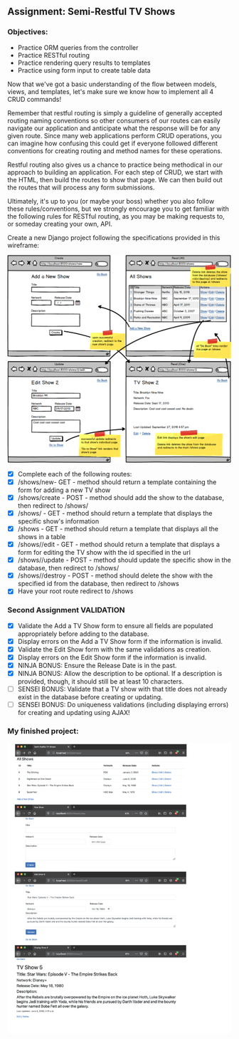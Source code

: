 ## Assignment: Semi-Restful TV Shows

### Objectives:

- Practice ORM queries from the controller
- Practice RESTful routing
- Practice rendering query results to templates
- Practice using form input to create table data

Now that we've got a basic understanding of the flow between models, views, and templates, let's make sure we know how to implement all 4 CRUD commands!

Remember that restful routing is simply a guideline of generally accepted routing naming conventions so other consumers of our routes can easily navigate our application and anticipate what the response will be for any given route. Since many web applications perform CRUD operations, you can imagine how confusing this could get if everyone followed different conventions for creating routing and method names for these operations.

Restful routing also gives us a chance to practice being methodical in our approach to building an application. For each step of CRUD, we start with the HTML, then build the routes to show that page. We can then build out the routes that will process any form submissions.

Ultimately, it's up to you (or maybe your boss) whether you also follow these rules/conventions, but we strongly encourage you to get familiar with the following rules for RESTful routing, as you may be making requests to, or someday creating your own, API.

Create a new Django project following the specifications provided in this wireframe:

![Assignment Sketch1](crud_tvshows_django.png)

- [x] Complete each of the following routes:
- [x] /shows/new- GET - method should return a template containing the form for adding a new TV show
- [x] /shows/create - POST - method should add the show to the database, then redirect to /shows/<id>
- [x] /shows/<id> - GET - method should return a template that displays the specific show's information
- [x] /shows - GET - method should return a template that displays all the shows in a table
- [x] /shows/<id>/edit - GET - method should return a template that displays a form for editing the TV show with the id specified in the url
- [x] /shows/<id>/update - POST - method should update the specific show in the database, then redirect to /shows/<id>
- [x] /shows/<id>/destroy - POST - method should delete the show with the specified id from the database, then redirect to /shows
- [x] Have your root route redirect to /shows

### Second Assignment VALIDATION

- [x] Validate the Add a TV Show form to ensure all fields are populated appropriately before adding to the database.
- [x] Display errors on the Add a TV Show form if the information is invalid.
- [x] Validate the Edit Show form with the same validations as creation.
- [x] Display errors on the Edit Show form if the information is invalid.
- [x] NINJA BONUS: Ensure the Release Date is in the past.
- [x] NINJA BONUS: Allow the description to be optional. If a description is provided, though, it should still be at least 10 characters.
- [ ] SENSEI BONUS: Validate that a TV show with that title does not already exist in the database before creating or updating.
- [ ] SENSEI BONUS: Do uniqueness validations (including displaying errors) for creating and updating using AJAX!

### My finished project:

![My finished App 1](my_finished_project.png)
